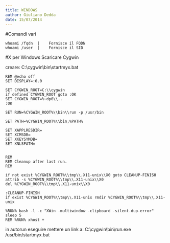```yaml
---
title: WINDOWS
author: Giuliano Dedda 
date: 15/07/2014
---
```


#Comandi vari
```
whoami /fqdn  |    Fornisce il FQDN
whoami /user  |    Fornisce il SID
```

#X per Windows
Scaricare Cygwin 

creare: C:\\cygwin\\bin\\startmyx.bat
```
REM @echo off
SET DISPLAY=:0.0

SET CYGWIN_ROOT=C:\\cygwin
if defined CYGWIN_ROOT goto :OK
SET CYGWIN_ROOT=%~dp0\\..
:OK

SET RUN=%CYGWIN_ROOT%\\bin\\run -p /usr/bin

SET PATH=%CYGWIN_ROOT%\\bin;%PATH%

SET XAPPLRESDIR=
SET XCMSDB=
SET XKEYSYMDB=
SET XNLSPATH=


REM
REM Cleanup after last run.
REM

if not exist %CYGWIN_ROOT%\\tmp\\.X11-unix\\X0 goto CLEANUP-FINISH
attrib -s %CYGWIN_ROOT%\\tmp\\.X11-unix\\X0
del %CYGWIN_ROOT%\\tmp\\.X11-unix\\X0

:CLEANUP-FINISH
if exist %CYGWIN_ROOT%\\tmp\\.X11-unix rmdir %CYGWIN_ROOT%\\tmp\\.X11-unix

%RUN% bash -l -c "XWin -multiwindow -clipboard -silent-dup-error"
sleep 5
REM %RUN% xhost +
```

in autorun eseguire mettere un link a:
C:\\cygwin\\bin\\run.exe /usr/bin/startmyx.bat
